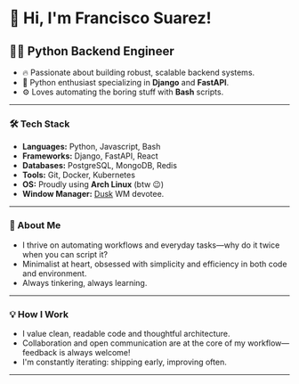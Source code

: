 # 👋 Hi, I'm Francisco Suarez!

## 🧑‍💻 Python Backend Engineer

- 🔥 Passionate about building robust, scalable backend systems.
- 💼 Python enthusiast specializing in **Django** and **FastAPI**.
- ⚙️ Loves automating the boring stuff with **Bash** scripts.

---

### 🛠️ Tech Stack

- **Languages:** Python, Javascript, Bash
- **Frameworks:** Django, FastAPI, React
- **Databases:** PostgreSQL, MongoDB, Redis
- **Tools:** Git, Docker, Kubernetes
- **OS:** Proudly using **Arch Linux** (btw 😉)
- **Window Manager:** [Dusk](https://github.com/bakkeby/dusk) WM devotee. 

---

### 🚀 About Me

- I thrive on automating workflows and everyday tasks—why do it twice when you can script it?
- Minimalist at heart, obsessed with simplicity and efficiency in both code and environment.
- Always tinkering, always learning.

---

### 💡 How I Work

- I value clean, readable code and thoughtful architecture.
- Collaboration and open communication are at the core of my workflow—feedback is always welcome!
- I'm constantly iterating: shipping early, improving often.

---

<!--
If you’d like to connect, let me know what links to add!
-->
